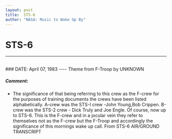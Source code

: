 ```yaml
---
layout: post
title:  STS-6
author: "NASA: Music to Wake Up By"
---
```


# STS-6
----
<br/>
### DATE: April 07, 1983
----
Theme from F-Troop by UNKNOWN

##### Comment:
* The significance of that being referring to this crew as the F-crew for the purposes of training documents the crews have been listed alphabetically. A-crew was the STS-I crew -John Young,Bob Crippen. B-crew was the STS-2 crew - Dick Truly and Joe Engle. Of course, now up to STS-6. This is the F-crew and in a jocular vein they refer to themselves not as the F-crew but the F-Troop and accordingly the significance of this mornings wake up call. From STS-6 AIR/GROUND TRANSCRIPT
